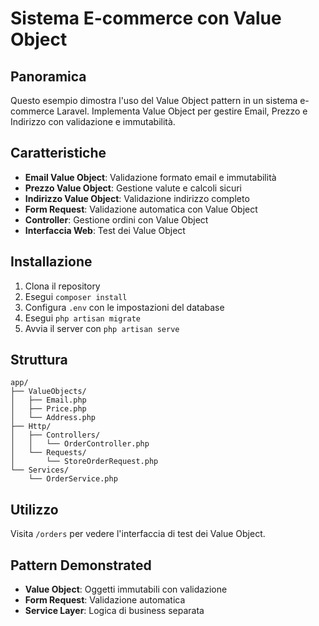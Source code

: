 # Sistema E-commerce con Value Object

## Panoramica

Questo esempio dimostra l'uso del Value Object pattern in un sistema e-commerce Laravel. Implementa Value Object per gestire Email, Prezzo e Indirizzo con validazione e immutabilità.

## Caratteristiche

- **Email Value Object**: Validazione formato email e immutabilità
- **Prezzo Value Object**: Gestione valute e calcoli sicuri
- **Indirizzo Value Object**: Validazione indirizzo completo
- **Form Request**: Validazione automatica con Value Object
- **Controller**: Gestione ordini con Value Object
- **Interfaccia Web**: Test dei Value Object

## Installazione

1. Clona il repository
2. Esegui `composer install`
3. Configura `.env` con le impostazioni del database
4. Esegui `php artisan migrate`
5. Avvia il server con `php artisan serve`

## Struttura

```
app/
├── ValueObjects/
│   ├── Email.php
│   ├── Price.php
│   └── Address.php
├── Http/
│   ├── Controllers/
│   │   └── OrderController.php
│   └── Requests/
│       └── StoreOrderRequest.php
└── Services/
    └── OrderService.php
```

## Utilizzo

Visita `/orders` per vedere l'interfaccia di test dei Value Object.

## Pattern Demonstrated

- **Value Object**: Oggetti immutabili con validazione
- **Form Request**: Validazione automatica
- **Service Layer**: Logica di business separata
